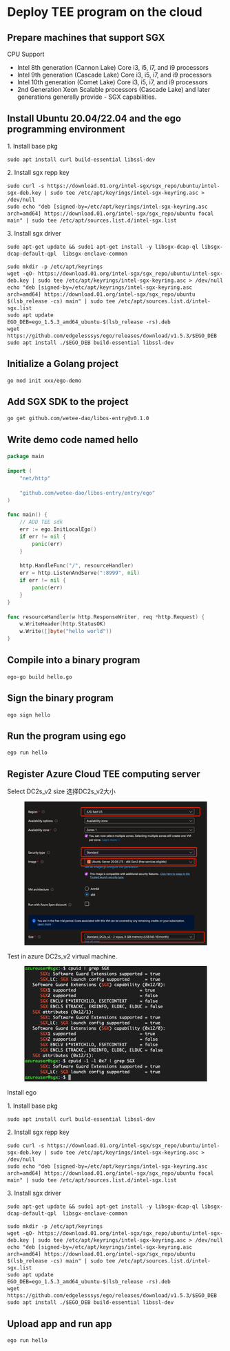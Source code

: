 # Deploy TEE program on the cloud

## Prepare machines that support SGX

CPU Support

* Intel 8th generation (Cannon Lake) Core i3, i5, i7, and i9 processors
* Intel 9th generation (Cascade Lake) Core i3, i5, i7, and i9 processors
* Intel 10th generation (Comet Lake) Core i3, i5, i7, and i9 processors
* 2nd Generation Xeon Scalable processors (Cascade Lake) and later generations generally provide - SGX capabilities.

## Install Ubuntu 20.04/22.04 and the ego programming environment

1\. Install base pkg

```
sudo apt install curl build-essential libssl-dev
```

2\. Install sgx repp key

```
sudo curl -s https://download.01.org/intel-sgx/sgx_repo/ubuntu/intel-sgx-deb.key | sudo tee /etc/apt/keyrings/intel-sgx-keyring.asc > /dev/null
sudo echo "deb [signed-by=/etc/apt/keyrings/intel-sgx-keyring.asc arch=amd64] https://download.01.org/intel-sgx/sgx_repo/ubuntu focal main" | sudo tee /etc/apt/sources.list.d/intel-sgx.list
```

3\. Install sgx driver

```
sudo apt-get update && sudo1 apt-get install -y libsgx-dcap-ql libsgx-dcap-default-qpl  libsgx-enclave-common 
```

```
sudo mkdir -p /etc/apt/keyrings
wget -qO- https://download.01.org/intel-sgx/sgx_repo/ubuntu/intel-sgx-deb.key | sudo tee /etc/apt/keyrings/intel-sgx-keyring.asc > /dev/null
echo "deb [signed-by=/etc/apt/keyrings/intel-sgx-keyring.asc arch=amd64] https://download.01.org/intel-sgx/sgx_repo/ubuntu $(lsb_release -cs) main" | sudo tee /etc/apt/sources.list.d/intel-sgx.list
sudo apt update
EGO_DEB=ego_1.5.3_amd64_ubuntu-$(lsb_release -rs).deb
wget https://github.com/edgelesssys/ego/releases/download/v1.5.3/$EGO_DEB
sudo apt install ./$EGO_DEB build-essential libssl-dev
```

## Initialize a Golang project

```
go mod init xxx/ego-demo
```

## Add SGX SDK to the project

```
go get github.com/wetee-dao/libos-entry@v0.1.0
```

## Write demo code named hello

```go
package main

import (
	"net/http"

	"github.com/wetee-dao/libos-entry/entry/ego"
)

func main() {
	// ADD TEE sdk
	err := ego.InitLocalEgo()
	if err != nil {
		panic(err)
	}

	http.HandleFunc("/", resourceHandler)
	err = http.ListenAndServe(":8999", nil)
	if err != nil {
		panic(err)
	}
}

func resourceHandler(w http.ResponseWriter, req *http.Request) {
	w.WriteHeader(http.StatusOK)
	w.Write([]byte("hello world"))
}

```

## Compile into a binary program

```
ego-go build hello.go
```

## Sign the binary program

```
ego sign hello
```

## Run the program using ego

```
ego run hello
```

## Register Azure Cloud TEE computing server

Select DC2s\_v2 size 选择DC2s\_v2大小

<figure><img src="../.gitbook/assets/image (2).png" alt=""><figcaption></figcaption></figure>

Test  in azure DC2s\_v2 virtual machine.

<figure><img src="../.gitbook/assets/image (1) (1).png" alt=""><figcaption></figcaption></figure>

Install ego

1\. Install base pkg

```
sudo apt install curl build-essential libssl-dev
```

2\. Install sgx repp key

```
sudo curl -s https://download.01.org/intel-sgx/sgx_repo/ubuntu/intel-sgx-deb.key | sudo tee /etc/apt/keyrings/intel-sgx-keyring.asc > /dev/null
sudo echo "deb [signed-by=/etc/apt/keyrings/intel-sgx-keyring.asc arch=amd64] https://download.01.org/intel-sgx/sgx_repo/ubuntu focal main" | sudo tee /etc/apt/sources.list.d/intel-sgx.list
```

3\. Install sgx driver

```
sudo apt-get update && sudo1 apt-get install -y libsgx-dcap-ql libsgx-dcap-default-qpl  libsgx-enclave-common 
```

```
sudo mkdir -p /etc/apt/keyrings
wget -qO- https://download.01.org/intel-sgx/sgx_repo/ubuntu/intel-sgx-deb.key | sudo tee /etc/apt/keyrings/intel-sgx-keyring.asc > /dev/null
echo "deb [signed-by=/etc/apt/keyrings/intel-sgx-keyring.asc arch=amd64] https://download.01.org/intel-sgx/sgx_repo/ubuntu $(lsb_release -cs) main" | sudo tee /etc/apt/sources.list.d/intel-sgx.list
sudo apt update
EGO_DEB=ego_1.5.3_amd64_ubuntu-$(lsb_release -rs).deb
wget https://github.com/edgelesssys/ego/releases/download/v1.5.3/$EGO_DEB
sudo apt install ./$EGO_DEB build-essential libssl-dev
```

## Upload app and run app

```
ego run hello
```

